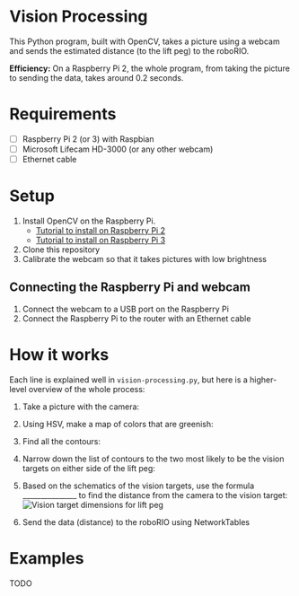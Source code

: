 # Vision Processing
This Python program, built with OpenCV, takes a picture using a webcam and sends the estimated distance (to the lift peg) to the roboRIO.

**Efficiency:** On a Raspberry Pi 2, the whole program, from taking the picture to sending the data, takes around 0.2 seconds.

# Requirements
- [ ] Raspberry Pi 2 (or 3) with Raspbian
- [ ] Microsoft Lifecam HD-3000 (or any other webcam)
- [ ] Ethernet cable

# Setup
1. Install OpenCV on the Raspberry Pi.
    - [Tutorial to install on Raspberry Pi 2](http://www.pyimagesearch.com/2015/10/26/how-to-install-opencv-3-on-raspbian-jessie/)
    - [Tutorial to install on Raspberry Pi 3](http://www.pyimagesearch.com/2016/04/18/install-guide-raspberry-pi-3-raspbian-jessie-opencv-3/)
2. Clone this repository
3. Calibrate the webcam so that it takes pictures with low brightness

## Connecting the Raspberry Pi and webcam
1. Connect the webcam to a USB port on the Raspberry Pi
2. Connect the Raspberry Pi to the router with an Ethernet cable

<!-- Include picture -->

# How it works
Each line is explained well in `vision-processing.py`, but here is a higher-level overview of the whole process:

1. Take a picture with the camera:

2. Using HSV, make a map of colors that are greenish:

3. Find all the contours:

4. Narrow down the list of contours to the two most likely to be the vision targets on either side of the lift peg:

5. Based on the schematics of the vision targets, use the formula \_\_\_\_\_\_\_\_\_\_\_\_\_\_\_ to find the distance from the camera to the vision target:
![Vision target dimensions for lift peg](https://cloud.githubusercontent.com/assets/14433542/22134282/c5881a6a-de7a-11e6-9057-a61954ca54b8.png)

6. Send the data (distance) to the roboRIO using NetworkTables

# Examples
TODO

<!-- Make a list of original pictures and their corresponding end contours. Also include difficult pictures with contours split by an obstruction -->
